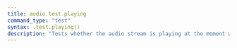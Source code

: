 ```yaml
---
title: audio.test.playing
command_type: "test"
syntax: .test.playing()
description: "Tests whether the audio stream is playing at the moment when the test command gets evaluated."
---
```


<!--more-->
